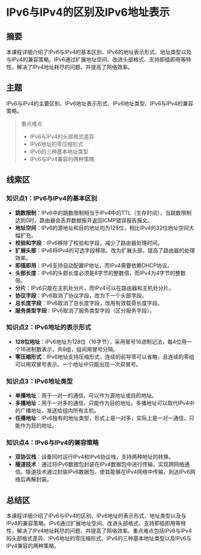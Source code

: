 # IPv6与IPv4的区别及IPv6地址表示

## 摘要

本课程详细介绍了IPv6与IPv4的基本区别、IPv6的地址表示形式、地址类型以及与IPv4的兼容策略。IPv6通过扩展地址空间、改进头部格式、支持即插即用等特性，解决了IPv4地址耗尽的问题，并提高了网络效率。

## 主题

IPv6与IPv4的主要区别、IPv6地址表示形式、IPv6地址类型、IPv6与IPv4的兼容策略。

> 重点难点
>
> - IPv6与IPv4的头部格式差异
> - IPv6地址的零压缩形式
> - IPv6的三种基本地址类型
> - IPv6与IPv4兼容的两种策略

## 线索区

### 知识点1：IPv6与IPv4的基本区别
- **跳数限制**：IPv6中的跳数限制相当于IPv4中的TTL（生存时间），当跳数限制达到0时，路由器会丢弃数据报并返回ICMP错误报告报文。
- **地址空间**：IPv6的源地址和目的地址均为128位，相比IPv4的32位地址空间大幅扩充。
- **校验和字段**：IPv6移除了校验和字段，减少了路由器处理时间。
- **扩展头部**：IPv6将IPv4的可选字段移除，改为扩展头部，提高了路由器的处理效率。
- **即插即用**：IPv6支持自动配置IP地址，而IPv4需要依赖DHCP协议。
- **头部长度**：IPv6的头部长度必须是8字节的整数倍，而IPv4为4字节的整数倍。
- **分片**：IPv6只能在主机处分片，而IPv4可以在路由器和主机处分片。
- **协议字段**：IPv6取消了协议字段，改为下一个头部字段。
- **总长度字段**：IPv6取消了总长度字段，改用有效载荷长度字段。
- **服务类型字段**：IPv6取消了服务类型字段（区分服务字段）。

### 知识点2：IPv6地址的表示形式
- **128位地址**：IPv6地址为128位（16字节），采用冒号16进制记法，每4位用一个16进制数表示，共8组，组间用冒号分隔。
- **零压缩形式**：IPv6地址支持压缩形式，连续的前导零可以省略，且连续的零组可以用双冒号表示。一个地址中只能出现一次双冒号。

### 知识点3：IPv6地址类型
- **单播地址**：用于一对一的通信，可以作为源地址或目的地址。
- **多播地址**：用于一对多的通信，只能作为目的地址。多播地址可以取代IPv4中的广播地址，发送给组内所有主机。
- **任播地址**：IPv6独有的地址类型，形式上是一对多，实际上是一对一通信，只能作为目的地址。

### 知识点4：IPv6与IPv4的兼容策略
- **双协议栈**：设备同时运行IPv4和IPv6协议栈，支持两种地址的转换。
- **隧道技术**：通过将IPv6数据包封装在IPv4数据包中进行传输，实现跨网络通信。隧道技术通过封装IPv6数据包，使其能够在IPv4网络中传输，到达IPv6网络后再解封装。

## 总结区

本课程详细介绍了IPv6与IPv4的区别、IPv6地址的表示形式、地址类型以及与IPv4的兼容策略。IPv6通过扩展地址空间、改进头部格式、支持即插即用等特性，解决了IPv4地址耗尽的问题，并提高了网络效率。重点难点包括IPv6与IPv4的头部格式差异、IPv6地址的零压缩形式、IPv6的三种基本地址类型以及IPv6与IPv4兼容的两种策略。